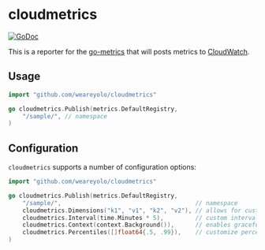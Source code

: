 # cloudmetrics

[![GoDoc](https://godoc.org/github.com/savaki/cloudmetrics?status.svg)](https://godoc.org/github.com/savaki/cloudmetrics)

This is a reporter for the [go-metrics](https://github.com/rcrowley/go-metrics)
that will posts metrics to [CloudWatch](https://aws.amazon.com/cloudwatch/).

## Usage

```go
import "github.com/weareyolo/cloudmetrics"

go cloudmetrics.Publish(metrics.DefaultRegistry,
    "/sample/", // namespace
)
```

## Configuration

`cloudmetrics` supports a number of configuration options:

```go
import "github.com/weareyolo/cloudmetrics"

go cloudmetrics.Publish(metrics.DefaultRegistry,
    "/sample/",                                      // namespace
    cloudmetrics.Dimensions("k1", "v1", "k2", "v2"), // allows for custom dimensions
    cloudmetrics.Interval(time.Minutes * 5),         // custom interval
    cloudmetrics.Context(context.Background()),      // enables graceful shutdown via contexts
    cloudmetrics.Percentiles([]float64{.5, .99}),    // customize percentiles for histograms and timers
)

```
